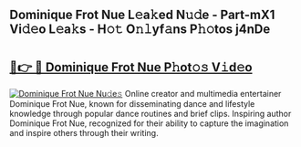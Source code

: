 ## Dominique Frot Nue L𝚎a𝚔ed N𝚞𝚍e - Part-mX1 Vi𝚍𝚎o L𝚎a𝚔s - H𝚘𝚝 O𝚗𝚕yf𝚊ns P𝚑𝚘tos j4nDe

# <h2><a href="http://kf7ru5c.oniu.top/?m=Dominique+Frot+Nue">🔗👉 🔴 Dominique Frot Nue P𝚑ot𝚘𝚜 V𝚒d𝚎o</a></h2>

[![Dominique Frot Nue Nu𝚍e𝚜](https://i.imgur.com/0qMVB7G.gif)](http://kf7ru5c.oniu.top/?m=Dominique+Frot+Nue)
Online creator and multimedia entertainer Dominique Frot Nue, known for disseminating dance and lifestyle knowledge through popular dance routines and brief clips. Inspiring author Dominique Frot Nue, recognized for their ability to capture the imagination and inspire others through their writing.  
